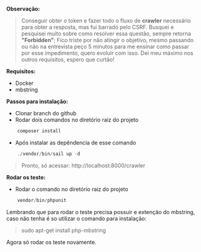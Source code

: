 **Observação:**

>Conseguir obter o token e fazer todo o fluxo de **crawler** necessário para obter a resposta, mas fui barrado pelo CSRF. Busquei e pesquisei muito sobre como resolver essa questão, sempre retorna **"Forbidden"**; Fico triste por não atingir o objetivo, mesmo passando ou não na entrevista peço 5 minutos para me ensinar como passar por esse impedimento, quero evoluir com isso. Dei meu máximo nos outros requisitos, espero que curtão!

**Requisitos:**
* Docker
* mbstring

**Passos para instalação:**

* Clonar branch do github
* Rodar dois comandos no diretório raiz do projeto
```php tinker commands
    composer install
```
* Após instalar as depêndencia de esse comando
```php tinker commands
    ./vendor/bin/sail up -d
```
>Pronto, só acessar: http://localhost:8000/crawler

**Rodar os teste:**
* Rodar o comando no diretório raiz do projeto
```php tinker commands
    vendor/bin/phpunit
```
Lembrando que para rodar o teste precisa possuir e extenção do mbstring, caso não tenha é so utilizar o comando para instalação:
>sudo apt-get install php-mbstring

Agora só rodar os teste novamente.
